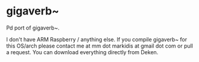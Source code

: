 # gigaverb~

Pd port of gigaverb~.

I don't have ARM Raspberry / anything else. If you compile gigaverb~ for this OS/arch please contact me at mm dot markidis at gmail dot com or pull a request.
You can download everything directly from Deken.
